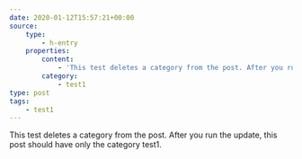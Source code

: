 ```yaml
---
date: 2020-01-12T15:57:21+00:00
source:
    type:
        - h-entry
    properties:
        content:
            - 'This test deletes a category from the post. After you run the update, this post should have only the category test1.'
        category:
            - test1
type: post
tags:
    - test1
---
```

This test deletes a category from the post. After you run the update, this post should have only the category test1.
